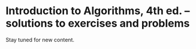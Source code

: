 # Introduction to Algorithms, 4th ed. &ndash; solutions to exercises and problems

Stay tuned for new content.
